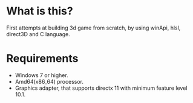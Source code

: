 # What is this?
First attempts at building 3d game from scratch, by using winApi, hlsl, direct3D and C language.
# Requirements
* Windows 7 or higher.
* Amd64(x86_64) processor.
* Graphics adapter, that supports directx 11 with minimum feature level 10.1.
